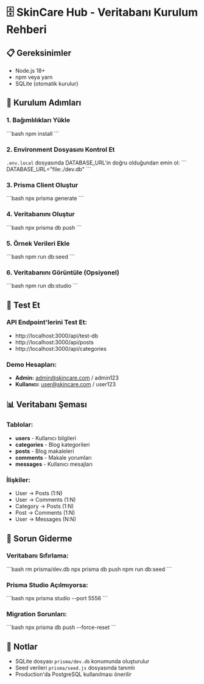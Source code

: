 # 🗄️ SkinCare Hub - Veritabanı Kurulum Rehberi

## 📋 Gereksinimler
- Node.js 18+
- npm veya yarn
- SQLite (otomatik kurulur)

## 🚀 Kurulum Adımları

### 1. Bağımlılıkları Yükle
\`\`\`bash
npm install
\`\`\`

### 2. Environment Dosyasını Kontrol Et
`.env.local` dosyasında DATABASE_URL'in doğru olduğundan emin ol:
\`\`\`
DATABASE_URL="file:./dev.db"
\`\`\`

### 3. Prisma Client Oluştur
\`\`\`bash
npx prisma generate
\`\`\`

### 4. Veritabanını Oluştur
\`\`\`bash
npx prisma db push
\`\`\`

### 5. Örnek Verileri Ekle
\`\`\`bash
npm run db:seed
\`\`\`

### 6. Veritabanını Görüntüle (Opsiyonel)
\`\`\`bash
npm run db:studio
\`\`\`

## 🧪 Test Et

### API Endpoint'lerini Test Et:
- http://localhost:3000/api/test-db
- http://localhost:3000/api/posts
- http://localhost:3000/api/categories

### Demo Hesapları:
- **Admin:** admin@skincare.com / admin123
- **Kullanıcı:** user@skincare.com / user123

## 📊 Veritabanı Şeması

### Tablolar:
- **users** - Kullanıcı bilgileri
- **categories** - Blog kategorileri
- **posts** - Blog makaleleri
- **comments** - Makale yorumları
- **messages** - Kullanıcı mesajları

### İlişkiler:
- User → Posts (1:N)
- User → Comments (1:N)
- Category → Posts (1:N)
- Post → Comments (1:N)
- User → Messages (N:N)

## 🔧 Sorun Giderme

### Veritabanı Sıfırlama:
\`\`\`bash
rm prisma/dev.db
npx prisma db push
npm run db:seed
\`\`\`

### Prisma Studio Açılmıyorsa:
\`\`\`bash
npx prisma studio --port 5556
\`\`\`

### Migration Sorunları:
\`\`\`bash
npx prisma db push --force-reset
\`\`\`

## 📝 Notlar
- SQLite dosyası `prisma/dev.db` konumunda oluşturulur
- Seed verileri `prisma/seed.js` dosyasında tanımlı
- Production'da PostgreSQL kullanılması önerilir
